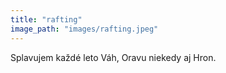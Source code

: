 ```yaml
---
title: "rafting"
image_path: "images/rafting.jpeg"
---
```

Splavujem každé leto Váh, Oravu niekedy aj Hron.

